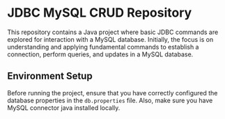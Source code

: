 # JDBC MySQL CRUD Repository

This repository contains a Java project where basic JDBC commands are explored for interaction with a MySQL database. Initially, the focus is on understanding and applying fundamental commands to establish a connection, perform queries, and updates in a MySQL database.

## Environment Setup

Before running the project, ensure that you have correctly configured the database properties in the `db.properties` file. Also, make sure you have MySQL connector java installed locally.
